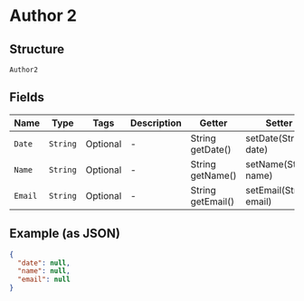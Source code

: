 
# Author 2

## Structure

`Author2`

## Fields

| Name | Type | Tags | Description | Getter | Setter |
|  --- | --- | --- | --- | --- | --- |
| `Date` | `String` | Optional | - | String getDate() | setDate(String date) |
| `Name` | `String` | Optional | - | String getName() | setName(String name) |
| `Email` | `String` | Optional | - | String getEmail() | setEmail(String email) |

## Example (as JSON)

```json
{
  "date": null,
  "name": null,
  "email": null
}
```

